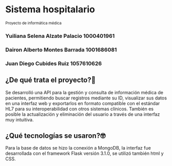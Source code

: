 # Sistema hospitalario 
<sub>Proyecto de informática médica</sub>
### Yuiliana Selena Alzate Palacio **1000401961**
### Dairon Alberto Montes Barrada **1001686081**
### Juan Diego Cubides Ruiz **1057610626**
## ¿De qué trata el proyecto?🤔
Se desarrolló una API para la gestión y consulta de información médica de pacientes, permitiendo buscar registros mediante su ID,
visualizar sus datos en una interfaz web y exportarlos en formato compatible con el estándar HL7 para su interoperabilidad con otros 
sistemas clínicos. También es posible la actualización y eliminación del usuario a través de una interfaz muy intuitiva.
## ¿Qué tecnologías se usaron?🤓
Para la base de datos se hizo la conexión a MongoDB, la interfaz fue desarrollada con el framework Flask versión 3.1.0, se utilizó también html y CSS.
